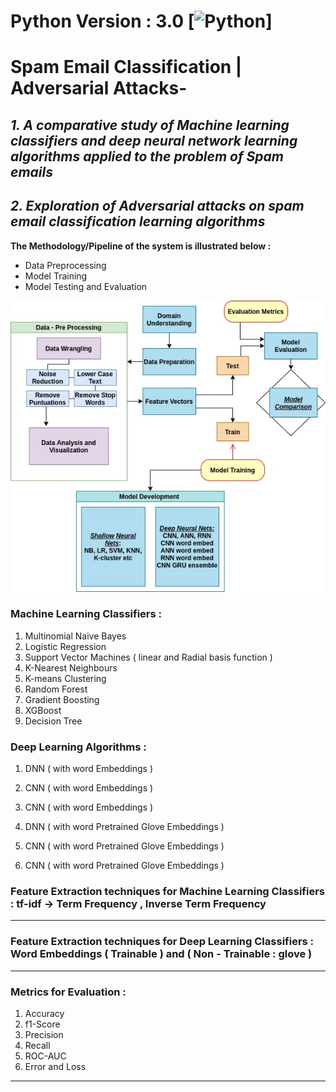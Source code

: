 # Python Version : 3.0 [![Python](https://img.shields.io/badge/Python-Version%20%3A%203.0-yellowgreen)]

# Spam Email Classification | Adversarial Attacks-

## *1. A comparative study of Machine learning classifiers and deep neural network learning algorithms applied to the problem of Spam emails* ##

## *2. Exploration of Adversarial attacks on spam email classification learning algorithms* ##

**The Methodology/Pipeline of the system is illustrated below :**

* Data Preprocessing
* Model Training
* Model Testing and Evaluation

![Methodology](Methodology.jpg)

### Machine Learning Classifiers :
1. Multinomial Naive Bayes
2. Logistic Regression
3. Support Vector Machines ( linear and Radial basis function )
4. K-Nearest Neighbours
5. K-means Clustering
6. Random Forest 
7. Gradient Boosting 
8. XGBoost 
9. Decision Tree 

### Deep Learning Algorithms : 
1. DNN ( with word Embeddings )
2. CNN ( with word Embeddings )
3. CNN ( with word Embeddings )

4. DNN ( with word Pretrained Glove Embeddings )
5. CNN ( with word Pretrained Glove Embeddings )
6. CNN ( with word Pretrained Glove Embeddings )

### Feature Extraction techniques for Machine Learning Classifiers  : tf-idf -> Term Frequency , Inverse Term Frequency

---

### Feature Extraction techniques for Deep Learning Classifiers     : Word Embeddings ( Trainable ) and ( Non - Trainable : glove ) 

---

### Metrics for Evaluation : 
1. Accuracy
2. f1-Score
3. Precision
4. Recall
5. ROC-AUC
6. Error and Loss

---

